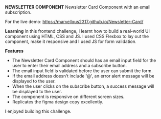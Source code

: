 **NEWSLETTER COMPONENT** 
Newsletter Card Component with an email subscription.

For the live demo: https://marvellous2317.github.io/Newsletter-Card/


**Learning**
In this frontend challenge, I learnt how to build a real-world UI component using HTML, CSS and JS. I used CSS Flexbox to lay out the component, make it responsive and I used JS for form validation. 

**Features**

- The Newsletter Card Component should has an email input field for the user to enter their email address and a subscribe button.
- The email input field is validated before the user can submit the form.
- If the email address doesn't include '@', an error alert message will be displayed to the user.
- When the user clicks on the subscribe button, a success message will be displayed to the user.
- The component is responsive on different screen sizes.
- Replicates the figma design copy excellently.

I enjoyed building this challenge.


